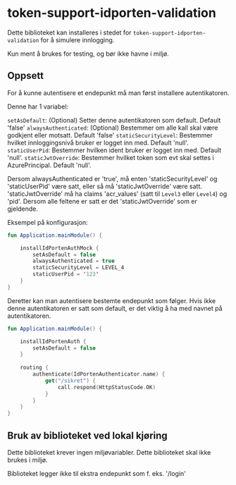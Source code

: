 # token-support-idporten-validation

Dette biblioteket kan installeres i stedet for `token-support-idporten-validation` for å simulere innlogging.

Kun ment å brukes for testing, og bør ikke havne i miljø.

## Oppsett 

For å kunne autentisere et endepunkt må man først installere autentikatoren.

Denne har 1 variabel:

`setAsDefault`: (Optional) Setter denne autentikatoren som default. Default 'false'
`alwaysAuthenticated`: (Optional) Bestemmer om alle kall skal være godkjent eller motsatt. Default 'false'
`staticSecurityLevel`: Bestemmer hvilket innloggingsnivå bruker er logget inn med. Default 'null'.
`staticUserPid`: Bestemmer hvilken ident bruker er logget inn med. Default 'null'.
`staticJwtOverride`: Bestemmer hvilket token som evt skal settes i AzurePrincipal. Default 'null'.

Dersom alwaysAuthenticated er 'true', må enten 'staticSecurityLevel' og 'staticUserPid' være satt, eller så
må 'staticJwtOverride' være satt. 'staticJwtOverride' må ha claims 'acr_values' (satt til `Level3` eller `Level4`) og 'pid'.
Dersom alle feltene er satt er det 'staticJwtOverride' som er gjeldende.

Eksempel på konfigurasjon:

```kotlin
fun Application.mainModule() {

    installIdPortenAuthMock {
        setAsDefault = false
        alwaysAuthenticated = true
        staticSecurityLevel = LEVEL_4
        staticUserPid = '123'
    }
}
```

Deretter kan man autentisere bestemte endepunkt som følger. Hvis ikke denne autentikatoren er satt som default, er det
viktig å ha med navnet på autentikatoren.

```kotlin
fun Application.mainModule() {

    installIdPortenAuth {
        setAsDefault = false
    }
    
    routing {
        authenticate(IdPortenAuthenticator.name) {
            get("/sikret") {
                call.respond(HttpStatusCode.OK)
            }
        }
    }
}
```

## Bruk av biblioteket ved lokal kjøring 

Dette biblioteket krever ingen miljøvariabler. Dette biblioteket skal ikke brukes i miljø.

Biblioteket legger ikke til ekstra endepunkt som f. eks. '/login'
